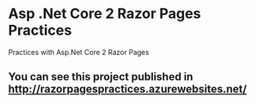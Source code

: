 # Asp .Net Core 2 Razor Pages Practices
Practices with Asp.Net Core 2 Razor Pages

## You can see this project published in http://razorpagespractices.azurewebsites.net/
